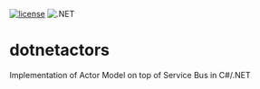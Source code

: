[![license](https://img.shields.io/github/license/mashape/apistatus.svg?maxAge=2592000)](https://github.com/ddobric/htmdotnet/blob/master/LICENSE) ![.NET](https://github.com/ddobric/dotnetactors/workflows/.NET/badge.svg)



# dotnetactors
Implementation of Actor Model on top of Service Bus in C#/.NET
